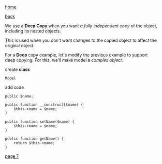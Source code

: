 [home](./page01.md)

[back](./page05.md)

We use a **Deep Copy** when you want *a fully independent copy* of the object, including its nested objects. 

This is used when you don't want changes to the copied object to affect the original object.

For a **Deep** copy example, let's modify the previous example to support deep copying. 
For this, we'll make model a *complex object*.

create **class**

```
Model
```

add code

```
public $name;

public function __construct($name) {
    $this->name = $name;
}

public function setName($name) {
    $this->name = $name;
}

public function getName() {
    return $this->name;
}
```

[page 7](./page07.md)
